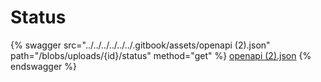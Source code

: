 # Status

{% swagger src="../../../../../../.gitbook/assets/openapi (2).json" path="/blobs/uploads/{id}/status" method="get" %}
[openapi (2).json](<../../../../../../.gitbook/assets/openapi (2).json>)
{% endswagger %}
